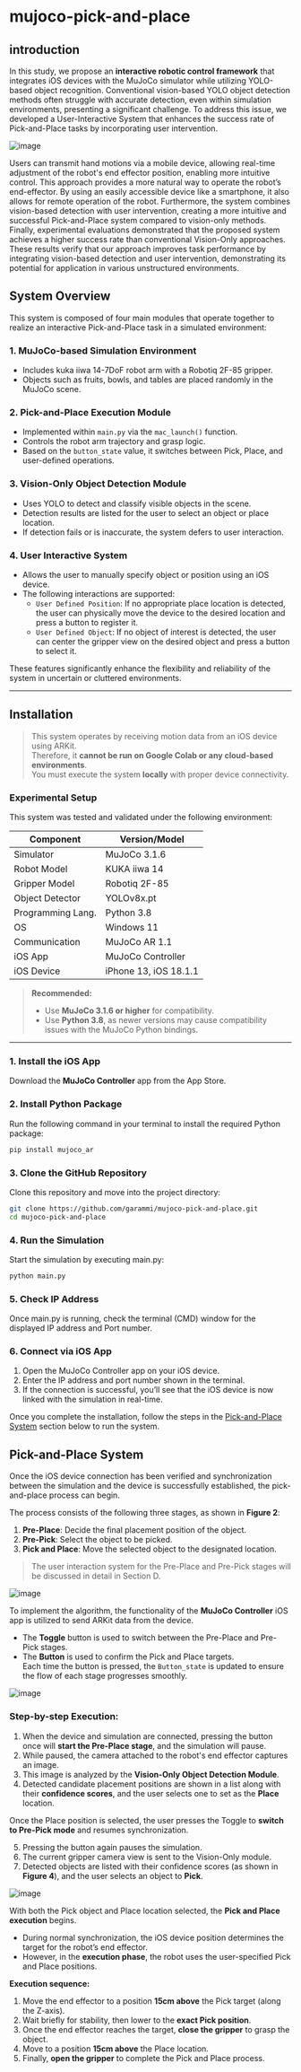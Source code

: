 # mujoco-pick-and-place

## **introduction**
In this study, we propose an **interactive robotic control framework** that integrates iOS devices with the MuJoCo simulator while utilizing YOLO-based object recognition. Conventional vision-based YOLO object detection methods often struggle with accurate detection, even within simulation environments, presenting a significant challenge. To address this issue, we developed a User-Interactive System that enhances the success rate of Pick-and-Place tasks by incorporating user intervention.

![image](https://github.com/user-attachments/assets/97ac48af-a86e-4e51-89a9-2b7a3fd6ee2f)

Users can transmit hand motions via a mobile device, allowing real-time adjustment of the robot's end effector position, enabling more intuitive control. This approach provides a more natural way to operate the robot’s end-effector. By using an easily accessible device like a smartphone, it also allows for remote operation of the robot. Furthermore, the system combines vision-based detection with user intervention, creating a more intuitive and successful Pick-and-Place system compared to vision-only methods. Finally, experimental evaluations demonstrated that the proposed system achieves a higher success rate than conventional Vision-Only approaches. These results verify that our approach improves task performance by integrating vision-based detection and user intervention, demonstrating its potential for application in various unstructured environments.


## System Overview

This system is composed of four main modules that operate together to realize an interactive Pick-and-Place task in a simulated environment:

### 1. MuJoCo-based Simulation Environment
- Includes kuka iiwa 14-7DoF robot arm with a Robotiq 2F-85 gripper.
- Objects such as fruits, bowls, and tables are placed randomly in the MuJoCo scene.

### 2. Pick-and-Place Execution Module
- Implemented within `main.py` via the `mac_launch()` function.
- Controls the robot arm trajectory and grasp logic.
- Based on the `button_state` value, it switches between Pick, Place, and user-defined operations.

### 3. Vision-Only Object Detection Module
- Uses YOLO to detect and classify visible objects in the scene.
- Detection results are listed for the user to select an object or place location.
- If detection fails or is inaccurate, the system defers to user interaction.

### 4. User Interactive System
- Allows the user to manually specify object or position using an iOS device.
- The following interactions are supported:
  - `User Defined Position`: If no appropriate place location is detected, the user can physically move the device to the desired location and press a button to register it.
  - `User Defined Object`: If no object of interest is detected, the user can center the gripper view on the desired object and press a button to select it.

These features significantly enhance the flexibility and reliability of the system in uncertain or cluttered environments.

---

##  Installation

> This system operates by receiving motion data from an iOS device using ARKit.  
> Therefore, it **cannot be run on Google Colab or any cloud-based environments**.  
> You must execute the system **locally** with proper device connectivity.

### Experimental Setup

This system was tested and validated under the following environment:

| Component         | Version/Model          |
|------------------|------------------------|
| Simulator         | MuJoCo 3.1.6           |
| Robot Model       | KUKA iiwa 14           |
| Gripper Model     | Robotiq 2F-85          |
| Object Detector   | YOLOv8x.pt             |
| Programming Lang. | Python 3.8             |
| OS                | Windows 11             |
| Communication     | MuJoCo AR 1.1          |
| iOS App           | MuJoCo Controller      |
| iOS Device        | iPhone 13, iOS 18.1.1  |

> **Recommended:**  
> - Use **MuJoCo 3.1.6 or higher** for compatibility.  
> - Use **Python 3.8**, as newer versions may cause compatibility issues with the MuJoCo Python bindings.

---

### 1. Install the iOS App  
Download the **MuJoCo Controller** app from the App Store.  


### 2. Install Python Package  
Run the following command in your terminal to install the required Python package:

```bash
pip install mujoco_ar
```

### 3. Clone the GitHub Repository
Clone this repository and move into the project directory:

```bash
git clone https://github.com/garammi/mujoco-pick-and-place.git
cd mujoco-pick-and-place
```
### 4. Run the Simulation
Start the simulation by executing main.py:

```bash
python main.py
```
### 5. Check IP Address
Once main.py is running, check the terminal (CMD) window for the displayed IP address and Port number.

### 6. Connect via iOS App
1. Open the MuJoCo Controller app on your iOS device.  
2. Enter the IP address and port number shown in the terminal.  
3. If the connection is successful, you’ll see that the iOS device is now linked with the simulation in real-time.

Once you complete the installation, follow the steps in the [Pick-and-Place System](#pick-and-place-system) section below to run the system.

## Pick-and-Place System

Once the iOS device connection has been verified and synchronization between the simulation and the device is successfully established, the pick-and-place process can begin.

The process consists of the following three stages, as shown in **Figure 2**:
1. **Pre-Place**: Decide the final placement position of the object.
2. **Pre-Pick**: Select the object to be picked.
3. **Pick and Place**: Move the selected object to the designated location.

> The user interaction system for the Pre-Place and Pre-Pick stages will be discussed in detail in Section D.

![image](https://github.com/user-attachments/assets/618267c6-ee3e-4127-9e7a-f00d596993c2)


To implement the algorithm, the functionality of the **MuJoCo Controller** iOS app is utilized to send ARKit data from the device.  
- The **Toggle** button is used to switch between the Pre-Place and Pre-Pick stages.  
- The **Button** is used to confirm the Pick and Place targets.  
Each time the button is pressed, the `Button_state` is updated to ensure the flow of each stage progresses smoothly.

![image](https://github.com/user-attachments/assets/3f81d1c4-d12a-4f7e-b792-815b23daea8f)


### Step-by-step Execution:

1. When the device and simulation are connected, pressing the button once will **start the Pre-Place stage**, and the simulation will pause.
2. While paused, the camera attached to the robot's end effector captures an image.
3. This image is analyzed by the **Vision-Only Object Detection Module**.
4. Detected candidate placement positions are shown in a list along with their **confidence scores**, and the user selects one to set as the **Place** location.

Once the Place position is selected, the user presses the Toggle to **switch to Pre-Pick mode** and resumes synchronization.

5. Pressing the button again pauses the simulation.
6. The current gripper camera view is sent to the Vision-Only module.
7. Detected objects are listed with their confidence scores (as shown in **Figure 4**), and the user selects an object to **Pick**.

![image](https://github.com/user-attachments/assets/7f2a6706-b87e-406c-85b1-ee030f7ed670)


With both the Pick object and Place location selected, the **Pick and Place execution** begins.

- During normal synchronization, the iOS device position determines the target for the robot’s end effector.
- However, in the **execution phase**, the robot uses the user-specified Pick and Place positions.

**Execution sequence:**
1. Move the end effector to a position **15cm above** the Pick target (along the Z-axis).
2. Wait briefly for stability, then lower to the **exact Pick position**.
3. Once the end effector reaches the target, **close the gripper** to grasp the object.
4. Move to a position **15cm above** the Place location.
5. Finally, **open the gripper** to complete the Pick and Place process.


